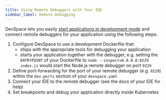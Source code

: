 ```yaml
---
title: Using Remote Debuggers with Your IDE
sidebar_label: Remote Debugging
---
```


DevSpace lets you easily [start applications in development mode](../../../cli/development/workflow-basics) and connect remote debuggers for your application using the following steps:
1. Configure DevSpace to use a development Dockerfile that:
   - ships with the appropriate tools for debugging your application
   - starts your application together with the debugger, e.g. setting the `ENTRYPOINT` of your Dockerfile to `node --inspect=0.0.0.0:9229 index.js` would start the Node.js remote debugger on port `9229`
2. Define port-forwarding for the port of your remote debugger (e.g. `9229`) within the `dev.ports` section of your `devspace.yaml`
3. Connect your IDE to the remote debugger (see the docs of your IDE for help)
4. Set breakpoints and debug your application directly inside Kubernetes
